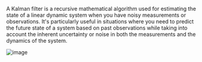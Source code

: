 A Kalman filter is a recursive mathematical algorithm used for estimating the state of a linear dynamic system when you have noisy measurements or observations. It's particularly useful in situations where you need to predict the future state of a system based on past observations while taking into account the inherent uncertainty or noise in both the measurements and the dynamics of the system.

![image](https://github.com/DrDiazHurtado/KalmanFilter/assets/100340828/07582ba8-4140-4079-bdbd-e05ccbcb081e)
